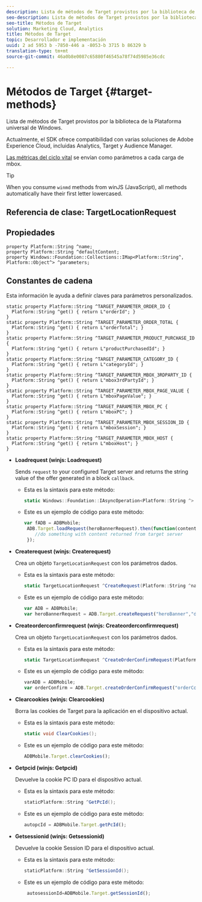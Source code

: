 ```yaml
---
description: Lista de métodos de Target provistos por la biblioteca de la Plataforma universal de Windows.
seo-description: Lista de métodos de Target provistos por la biblioteca de la Plataforma universal de Windows.
seo-title: Métodos de Target
solution: Marketing Cloud, Analytics
title: Métodos de Target
topic: Desarrollador e implementación
uuid: 2 ad 5953 b -7850-446 a -8053-b 3715 b 86329 b
translation-type: tm+mt
source-git-commit: 46a0b8e0087c65880f46545a78f74d5985e36cdc

---
```



# Métodos de Target {#target-methods}

Lista de métodos de Target provistos por la biblioteca de la Plataforma universal de Windows.

Actualmente, el SDK ofrece compatibilidad con varias soluciones de Adobe Experience Cloud, incluidas Analytics, Target y Audience Manager.

[Las métricas del ciclo vital](/help/universal-windows/metrics.md) se envían como parámetros a cada carga de mbox.

>[!TIP]
>
>When you consume `winmd` methods from winJS (JavaScript), all methods automatically have their first letter lowercased.

## Referencia de clase: TargetLocationRequest

## Propiedades

```
property Platform::String ^name; 
property Platform::String ^defaultContent; 
property Windows::Foundation::Collections::IMap<Platform::String^, Platform::Object^> ^parameters;
```

## Constantes de cadena

Esta información le ayuda a definir claves para parámetros personalizados.

```
static property Platform::String ^TARGET_PARAMETER_ORDER_ID { 
  Platform::String ^get() { return L"orderId"; } 
} 
static property Platform::String ^TARGET_PARAMETER_ORDER_TOTAL { 
  Platform::String ^get() { return L"orderTotal"; } 
} 
static property Platform::String ^TARGET_PARAMETER_PRODUCT_PURCHASE_ID { 
  Platform::String ^get() { return L"productPurchasedId"; } 
} 
static property Platform::String ^TARGET_PARAMETER_CATEGORY_ID { 
  Platform::String ^get() { return L"categoryId"; } 
} 
static property Platform::String ^TARGET_PARAMETER_MBOX_3RDPARTY_ID { 
  Platform::String ^get() { return L"mbox3rdPartyId"; } 
} 
static property Platform::String ^TARGET_PARAMETER_MBOX_PAGE_VALUE { 
  Platform::String ^get() { return L"mboxPageValue"; } 
} 
static property Platform::String ^TARGET_PARAMETER_MBOX_PC { 
  Platform::String ^get() { return L"mboxPC"; } 
} 
static property Platform::String ^TARGET_PARAMETER_MBOX_SESSION_ID { 
  Platform::String ^get() { return L"mboxSession"; } 
} 
static property Platform::String ^TARGET_PARAMETER_MBOX_HOST { 
  Platform::String ^get() { return L"mboxHost"; } 
}
```

* **Loadrequest (winjs: Loadrequest)**

   Sends `request` to your configured Target server and returns the string value of the offer generated in a block `callback`.

   * Esta es la sintaxis para este método:

      ```csharp
      static Windows::Foundation::IAsyncOperation<Platform::String ^> ^LoadRequest(TargetLocationRequest ^request);
      ```

   * Este es un ejemplo de código para este método:

      ```js
      var fADB = ADBMobile; 
       ADB.Target.loadRequest(heroBannerRequest).then(function(content){ 
          //do something with content returned from target server 
       });
      ```

* **Createrequest (winjs: Createrequest)**

   Crea un objeto `TargetLocationRequest` con los parámetros dados.

   * Esta es la sintaxis para este método:

      ```csharp
      static TargetLocationRequest ^CreateRequest(Platform::String ^name, Platform::String ^defaultContent,Windows::Foundation::Collections::IMap<Platform::String^,Platform::Object^> ^parameters); 
      ```

   * Este es un ejemplo de código para este método:

      ```js
      var ADB = ADBMobile;
      var heroBannerRequest = ADB.Target.createRequest("heroBanner","default.png", null); 
      ```

* **Createorderconfirmrequest (winjs: Createorderconfirmrequest)**

   Crea un objeto `TargetLocationRequest` con los parámetros dados.

   * Esta es la sintaxis para este método:

      ```csharp
      static TargetLocationRequest ^CreateOrderConfirmRequest(Platform::String ^name, Platform::String ^orderId,Platform::String ^orderTotal,Platform::String ^productPurchasedId,Windows::Foundation::Collections::IMap<Platform::String^,Platform::Object^> ^parameters); 
      ```

   * Este es un ejemplo de código para este método:

      ```js
      varADB = ADBMobile;
      var orderConfirm = ADB.Target.createOrderConfirmRequest("orderConfirm","order","47.88","3722",null);
      ```

* **Clearcookies (winjs: Clearcookies)**

   Borra las cookies de Target para la aplicación en el dispositivo actual.

   * Esta es la sintaxis para este método:

      ```csharp
      static void ClearCookies();
      ```

   * Este es un ejemplo de código para este método:

      ```js
      ADBMobile.Target.clearCookies();
      ```

* **Getpcid (winjs: Getpcid)**

   Devuelve la cookie PC ID para el dispositivo actual.

   * Esta es la sintaxis para este método:

      ```csharp
      staticPlatform::String ^GetPcId();
      ```

   * Este es un ejemplo de código para este método:

      ```js
      autopcId = ADBMobile.Target.getPcId();
      ```

* **Getsessionid (winjs: Getsessionid)**

   Devuelve la cookie Session ID para el dispositivo actual.

   * Esta es la sintaxis para este método:

      ```csharp
      staticPlatform::String ^GetSessionId();
      ```

   * Este es un ejemplo de código para este método:

      ```js
       autosessionId=ADBMobile.Target.getSessionId(); 
      ```

